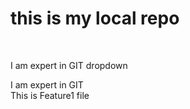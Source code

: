 # this is my local repo
<br>

I am expert in GIT dropdown

I am expert in GIT
<br>
This is Feature1 file 

